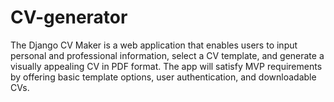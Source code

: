 # CV-generator
The Django CV Maker is a web application that enables users to input personal and professional information, select a CV template, and generate a visually appealing CV in PDF format. The app will satisfy MVP requirements by offering basic template options, user authentication, and downloadable CVs.
